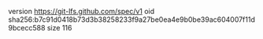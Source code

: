 version https://git-lfs.github.com/spec/v1
oid sha256:b7c91d0418b73d3b38258233f9a27be0ea4e9b0be39ac604007f11d9bcecc588
size 116
